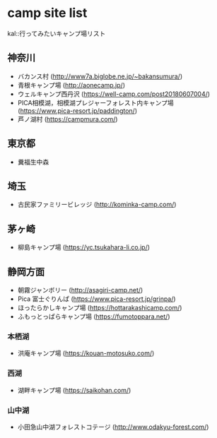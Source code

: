 # camp site list  

kal::行ってみたいキャンプ場リスト

## 神奈川
- バカンス村 (http://www7a.biglobe.ne.jp/~bakansumura/)
- 青根キャンプ場 (http://aonecamp.jp/)
- ウェルキャンプ西丹沢 (https://well-camp.com/post20180607004/)
- PICA相模湖，相模湖プレジャーフォレスト内キャンプ場 (https://www.pica-resort.jp/paddington/)
- 芦ノ湖村 (https://campmura.com/)


## 東京都
- 糞福生中森　

## 埼玉
- 古民家ファミリービレッジ (http://kominka-camp.com/)

## 茅ヶ崎
- 柳島キャンプ場 (https://yc.tsukahara-li.co.jp/)

## 静岡方面
- 朝霧ジャンボリー (http://asagiri-camp.net/)
- Pica 富士ぐりんぱ (https://www.pica-resort.jp/grinpa/)
- ほったらかしキャンプ場 (https://hottarakashicamp.com/)
- ふもっとっぱらキャンプ場 (https://fumotoppara.net/)

### 本栖湖
- 洪庵キャンプ場 (https://kouan-motosuko.com/)

### 西湖
- 湖畔キャンプ場 (https://saikohan.com/)

### 山中湖
- 小田急山中湖フォレストコテージ (http://www.odakyu-forest.com/)